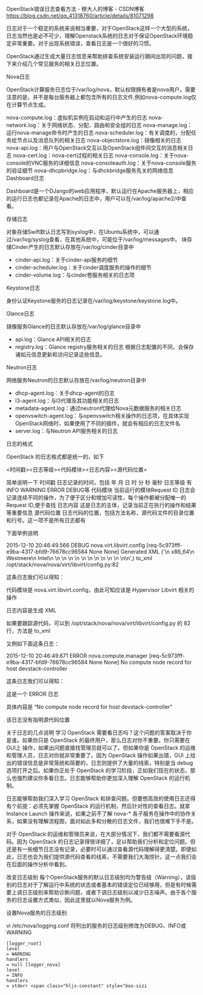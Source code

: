 OpenStack错误日志查看方法 - 穆大人的博客 - CSDN博客 https://blog.csdn.net/qq_41318760/article/details/81071298

日志对于一个稳定的系统来说相当重要，对于OpenStack这样一个大型的系统，日志当然也是必不可少，理解Openstack系统的日志对于保证OpenStack环境稳定非常重要。对于出现系统错误，查看日志是一个很好的习惯。

OpenStack通过生成大量日志信息来帮助排查系统安装运行期间出现的问题，接下来介绍几个常见服务的相关日志位置。

Nova日志

OpenStack计算服务日志位于/var/log/nova，默认权限拥有者是nova用户。需要注意的是，并不是每台服务器上都包含所有的日志文件,例如nova-compute.log仅在计算节点生成。

nova-compute.log：虚拟机实例在启动和运行中产生的日志
nova-network.log：关于网络状态、分配、路由和安全组的日志
nova-manage.log：运行nova-manage命令时产生的日志
nova-scheduler.log：有关调度的，分配任务给节点以及消息队列的相关日志
nova-objectstore.log：镜像相关的日志
nova-api.log：用户与OpenStack交互以及OpenStack组件间交互的消息相关日志
nova-cert.log：nova-cert过程的相关日志
nova-console.log：关于nova-console的VNC服务的详细信息
nova-consoleauth.log：关于nova-console服务的验证细节
nova-dhcpbridge.log：与dhckbridge服务先关的网络信息
Dashboard日志

Dashboard是一个DJango的web应用程序，默认运行在Apache服务器上，相应的运行日志也都记录在Apache的日志中，用户可以在/var/log/apache2/中查看。

存储日志

对象存储Swift默认日志写到syslog中，在Ubuntu系统中，可以通过/var/log/syslog查看，在其他系统中，可能位于/var/log/messages中。 
块存储Cinder产生的日志默认存放在/var/log/cinder目录中 
- cinder-api.log：关于cinder-api服务的细节 
- cinder-scheduler.log：关于cinder调度服务的操作的细节 
- cinder-volume.log：与cinder卷服务相关的日志项

Keystone日志

身份认证Keystone服务的日志记录在/var/log/keystone/keystone.log中。

Glance日志

镜像服务Glance的日志默认存放在/var/log/glance目录中 
- api.log：Glance API相关的日志 
- registry.log：Glance registry服务相关的日志 
根据日志配置的不同，会保存诸如元信息更新和访问记录这些信息。

Neutron日志

网络服务Neutron的日志默认存放在/var/log/neutron目录中 
- dhcp-agent.log：关于dhcp-agent的日志 
- l3-agent.log：与l3代理及其功能相关的日志 
- metadata-agent.log：通过neutron代理给Nova元数据服务的相关日志 
- openvswitch-agent.log：与openvswitch相关操作的日志项，在具体实现OpenStack网络时，如果使用了不同的插件，就会有相应的日志文件名 
- server.log：与Neutron API服务相关的日志

 

日志的格式
 

OpenStack 的日志格式都是统一的，如下

<时间戳><日志等级><代码模块><Request ID><日志内容><源代码位置>

简单说明一下
时间戳 日志记录的时间，包括 年 月 日 时 分 秒 毫秒
日志等级 有INFO WARNING ERROR DEBUG等
代码模块 当前运行的模块Request ID 日志会记录连续不同的操作，为了便于区分和增加可读性，每个操作都被分配唯一的Request ID,便于查找
日志内容 这是日志的主体，记录当前正在执行的操作和结果等重要信息
源代码位置 日志代码的位置，包括方法名称，源代码文件的目录位置和行号。这一项不是所有日志都有

下面举例说明

2015-12-10 20:46:49.566 DEBUG nova.virt.libvirt.config [req-5c973fff-e9ba-4317-bfd9-76678cc96584 None None] Generated XML ('<cpu>\n  <arch>x86_64</arch>\n  <model>Westmere</model>\n  <vendor>Intel</vendor>\n  <topology sockets="2" cores="3" threads="1"/>\n  <feature name="avx"/>\n  <feature name="ds"/>\n  <feature name="ht"/>\n  <feature name="hypervisor"/>\n  <feature name="osxsave"/>\n  <feature name="pclmuldq"/>\n  <feature name="rdtscp"/>\n  <feature name="ss"/>\n  <feature name="vme"/>\n  <feature name="xsave"/>\n</cpu>\n',) to_xml /opt/stack/nova/nova/virt/libvirt/config.py:82

这条日志我们可以得知：

代码模块是 nova.virt.libvirt.config，由此可知应该是 Hypervisor Libvirt 相关的操作

日志内容是生成 XML

如果要跟踪源代码，可以到 /opt/stack/nova/nova/virt/libvirt/config.py 的 82 行，方法是 to_xml



又例如下面这条日志：

2015-12-10 20:46:49.671 ERROR nova.compute.manager [req-5c973fff-e9ba-4317-bfd9-76678cc96584 None None] No compute node record for host devstack-controller

这条日志我们可以得知：

这是一个 ERROR 日志

具体内容是 “No compute node record for host devstack-controller”

该日志没有指明源代码位置

关于日志的几点说明
学习 OpenStack 需要看日志吗？这个问题的答案取决于你是谁。如果你只是 OpenStack 的最终用户，那么日志对你不重要。你只需要在 GUI上 操作，如果出问题直接找管理员就可以了。但如果你是 OpenStack 的运维和管理人员，日志对你就非常重要了。因为 OpenStack 操作如果出错，GUI 上给出的错误信息是非常笼统和简要的，日志则提供了大量的线索，特别是当 debug 选项打开之后。如果你正处于 OpenStack 的学习阶段，正如我们现在的状态，那么也强烈建议你多看日志。日志能够帮助你更加深入理解 OpenStack 的运行机制。

日志能够帮助我们深入学习 OpenStack 和排查问题。但要想高效的使用日志还得有个前提：必须先掌握 OpenStack 的运行机制，然后针对性的查看日志。就拿 Instance Launch 操作来说，如果之前不了解 nova-* 各子服务在操作中的协作关系，如果没有理解流程图，面对如此多和分散的日志文件，我们也很难下手不是。

对于 OpenStack 的运维和管理员来说，在大部分情况下，我们都不需要看源代码。因为 OpenStack 的日志记录得很详细了，足以帮助我们分析和定位问题。但还是有一些细节日志没有记录，必要时可以通过查看源代码理解得更清楚。即便如此，日志也会为我们提供源代码查看的线索，不需要我们大海捞针。这一点我们会在后面的操作分析中看到。

 

改变日志级别
每个OpenStack服务的默认日志级别均为警告级（Warning），该级别的日志对于了解运行中系统的状态或者基本的错误定位已经够用，但是有时候需要上调日志级别来帮助诊断问题，或者下调日志级别以减少日志噪声。由于各个服务的日志设置方式类似，因此这里就以Nova服务为例。

设置Nova服务的日志级别

vi /etc/nova/logging.conf 
将列出的服务的日志级别修改为DEBUG、INFO或WARNING

<code class="hljs makefile has-numbering" style="display: block; padding: 0px; color: inherit; box-sizing: border-box; font-family: 'Source Code Pro', monospace;font-size:undefined; white-space: pre; border-radius: 0px; word-wrap: normal; background: transparent;">[logger_root] <span class="hljs-constant" style="box-sizing: border-box;">level</span> = WARNING <span class="hljs-constant" style="box-sizing: border-box;">handlers</span> = null [logger_nova] <span class="hljs-constant" style="box-sizing: border-box;">level</span> = INFO <span class="hljs-constant" style="box-sizing: border-box;">handlers</span> = stderr <span class="hljs-constant" style="box-sizi